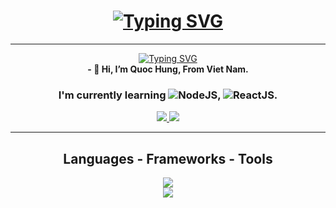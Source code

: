 <div align="center">
<strong><h1><a href="https://git.io/typing-svg"><img src="https://readme-typing-svg.demolab.com?font=Fira+Code&weight=600&size=50&duration=2500&pause=1000&color=F70000&center=true&vCenter=true&random=false&width=450&height=60&lines=Le+Quoc+Hung" alt="Typing SVG" /></a></h1></strong> <hr/>  
</div>
<div align="center">
  <a href="https://git.io/typing-svg"><img src="https://readme-typing-svg.demolab.com?font=Fira+Code&weight=600&size=30&duration=2500&pause=1000&color=3AF700&center=true&vCenter=true&random=false&width=450&height=60&lines=BackEnd+Developer" alt="Typing SVG" /></a>
</div>
<div align="center">
  <strong>- 👋 Hi, I’m Quoc Hung, From Viet Nam.</strong>
  <h3>I'm currently learning <img src="https://skillicons.dev/icons?i=nodejs"/>NodeJS, <img src="https://skillicons.dev/icons?i=react"/>ReactJS. </h3>
</div>
<div align = "center">
  <a href ="mailto:quochung190904@gmail.com">
    <img src="https://img.shields.io/badge/Gmail-333333?style=for-the-badge&logo=gmail&logoColor=red" target="_blank"/>
  </a>
  <a href ="https://github.com/qhung1909">
    <img src="https://img.shields.io/badge/LinkedIn-0077B5?style=for-the-badge&logo=linkedin&logoColor=white" target="_blank" />
  </a>
</div>

<hr/>
<h2 align="center">Languages - Frameworks - Tools </h2>
<div align="center">
    <img src="https://skillicons.dev/icons?i=php,github,laravel,javascript,firebase,mongodb,tailwindcss,vuejs"/><br>
    <img src="https://skillicons.dev/icons?i=photoshop,angular,bootstrap,mysql,html,css,vscode,figma,git"/>
</div>
